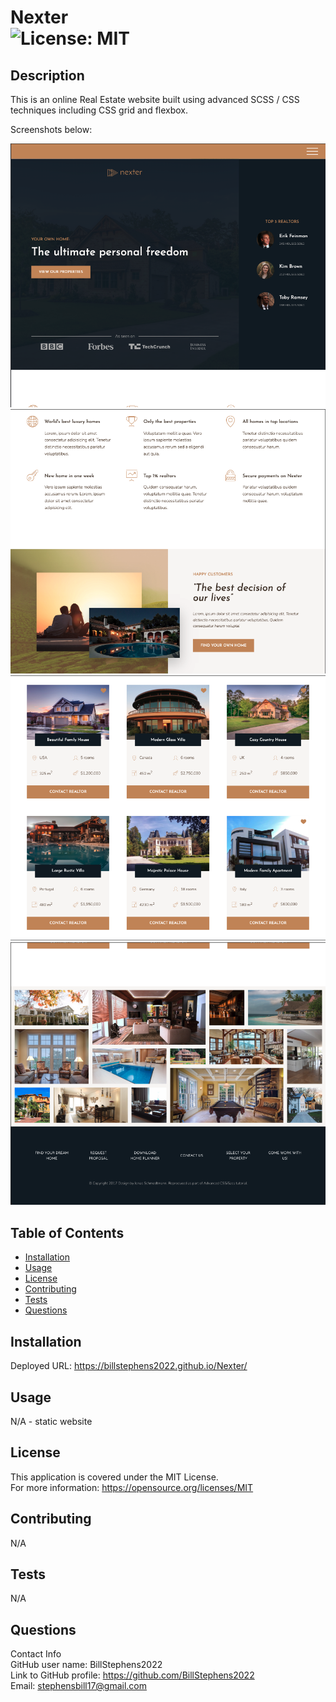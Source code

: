 # Nexter<br>![License: MIT](https://img.shields.io/badge/License-MIT-yellow.svg)

  ## Description

  This is an online Real Estate website built using advanced SCSS / CSS techniques including CSS grid and flexbox.

  Screenshots below:

![screenshot1](img/screenshot1.png)
![screenshot2](img/screenshot2.png)
![screenshot3](img/screenshot3.png)
![screenshot4](img/screenshot4.png)

  ## Table of Contents
  
  - [Installation](#installation)
  - [Usage](#usage)
  - [License](#license)
  - [Contributing](#contributing)
  - [Tests](#tests)
  - [Questions](#questions)
  
  ## Installation
  
  Deployed URL: https://billstephens2022.github.io/Nexter/
  
  ## Usage
  
  N/A - static website

  ## License
This application is covered under the MIT License.
<br>For more information: https://opensource.org/licenses/MIT
  
  ## Contributing
  N/A
  
  ## Tests
  N/A

  ## Questions
  Contact Info<br>
  GitHub user name: BillStephens2022<br>
  Link to GitHub profile: https://github.com/BillStephens2022<br>
  Email: stephensbill17@gmail.com
